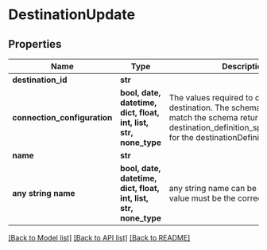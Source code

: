 # DestinationUpdate


## Properties
Name | Type | Description | Notes
------------ | ------------- | ------------- | -------------
**destination_id** | **str** |  | 
**connection_configuration** | **bool, date, datetime, dict, float, int, list, str, none_type** | The values required to configure the destination. The schema for this must match the schema return by destination_definition_specifications/get for the destinationDefinition. | 
**name** | **str** |  | 
**any string name** | **bool, date, datetime, dict, float, int, list, str, none_type** | any string name can be used but the value must be the correct type | [optional]

[[Back to Model list]](../README.md#documentation-for-models) [[Back to API list]](../README.md#documentation-for-api-endpoints) [[Back to README]](../README.md)


